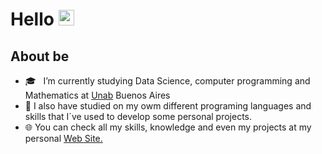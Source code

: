 ### <h1 align= "justify"> Hello <img src="https://github.com/souvikguria98/souvikguria98/blob/master/Hi.gif" width="25"></h1>


<h2 align= "justify"> About be </h2>

- 🎓 &nbsp; I’m currently studying Data Science, computer programming and Mathematics at <a href="https://www.unab.edu.ar" target="_blank"> Unab</a> Buenos Aires 
- 🧠 I also have studied on my owm different programing languages and skills that I´ve used to develop some personal projects.
- 🌐 You can check all my skills, knowledge and even my projects at my personal <a href="[https://www.unab.edu.ar](https://santiagopedrol.github.io/)" target="_blank"> Web Site.<a/>
